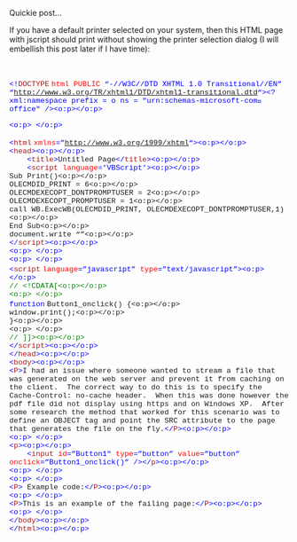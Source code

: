 Quickie post&#8230;

If you have a default printer selected on your system, then this HTML page with jscript should print without showing the printer selection dialog (I will embellish this post later if I have time):<p mce_keep="true">&nbsp;</p> <p class=MsoNormal style="MARGIN: 0in 0in 0pt">

<span style="FONT-SIZE: 10pt; COLOR: blue; FONT-FAMILY: 'Courier New'"><!</span><span style="FONT-SIZE: 10pt; COLOR: #a31515; FONT-FAMILY: 'Courier New'">DOCTYPE</span> <span style="FONT-SIZE: 10pt; FONT-FAMILY: 'Courier New'"><span style="COLOR: red">html</span> <span style="COLOR: red">PUBLIC</span> <span style="COLOR: blue">&#8220;-//W3C//DTD XHTML 1.0 Transitional//EN&#8221;</span> <span style="COLOR: blue">&#8220;<a href="http://www.w3.org/TR/xhtml1/DTD/xhtml1-transitional.dtd"><font color=#0000ff>http://www.w3.org/TR/xhtml1/DTD/xhtml1-transitional.dtd</font></a>&#8220;><?xml:namespace prefix = o ns = "urn:schemas-microsoft-com:office:office" /><o:p></o:p></span></span></p> <p class=MsoNormal style="MARGIN: 0in 0in 0pt">

<span style="FONT-SIZE: 10pt; COLOR: blue; FONT-FAMILY: 'Courier New'"><o:p>&nbsp;</o:p></span></p> <p class=MsoNormal style="MARGIN: 0in 0in 0pt"><span style="FONT-SIZE: 10pt; COLOR: blue; FONT-FAMILY: 'Courier New'"><</span><span style="FONT-SIZE: 10pt; COLOR: #a31515; FONT-FAMILY: 'Courier New'">html</span> <span style="FONT-SIZE: 10pt; FONT-FAMILY: 'Courier New'"><span style="COLOR: red">xmlns</span><span style="COLOR: blue">=&#8221;<a href="http://www.w3.org/1999/xhtml"><font color=#0000ff>http://www.w3.org/1999/xhtml</font></a>&#8220;><o:p></o:p></span></span></p> <p class=MsoNormal style="MARGIN: 0in 0in 0pt"><span style="FONT-SIZE: 10pt; COLOR: blue; FONT-FAMILY: 'Courier New'"><</span><span style="FONT-SIZE: 10pt; COLOR: #a31515; FONT-FAMILY: 'Courier New'">head</span><span style="FONT-SIZE: 10pt; COLOR: blue; FONT-FAMILY: 'Courier New'">><o:p></o:p></span></p> <p class=MsoNormal style="MARGIN: 0in 0in 0pt"><span style="FONT-SIZE: 10pt; FONT-FAMILY: 'Courier New'">&nbsp;&nbsp;&nbsp; <span style="COLOR: blue"><</span><span style="COLOR: #a31515">title</span><span style="COLOR: blue">></span>Untitled Page<span style="COLOR: blue"></</span><span style="COLOR: #a31515">title</span><span style="COLOR: blue">><o:p></o:p></span></span></p> <p class=MsoNormal style="MARGIN: 0in 0in 0pt"><span style="FONT-SIZE: 10pt; FONT-FAMILY: 'Courier New'">&nbsp;&nbsp;&nbsp; <span style="COLOR: blue"><</span><span style="COLOR: #a31515">script</span> <span style="COLOR: red">language</span><span style="COLOR: blue">=&#8217;VBScript&#8217;><o:p></o:p></span></span></p> <p class=MsoNormal style="MARGIN: 0in 0in 0pt"><span style="FONT-SIZE: 10pt; FONT-FAMILY: 'Courier New'">Sub Print()<o:p></o:p></span></p> <p class=MsoNormal style="MARGIN: 0in 0in 0pt"><span style="FONT-SIZE: 10pt; FONT-FAMILY: 'Courier New'">OLECMDID_PRINT = 6<o:p></o:p></span></p> <p class=MsoNormal style="MARGIN: 0in 0in 0pt"><span style="FONT-SIZE: 10pt; FONT-FAMILY: 'Courier New'">OLECMDEXECOPT_DONTPROMPTUSER = 2<o:p></o:p></span></p> <p class=MsoNormal style="MARGIN: 0in 0in 0pt"><span style="FONT-SIZE: 10pt; FONT-FAMILY: 'Courier New'">OLECMDEXECOPT_PROMPTUSER = 1<o:p></o:p></span></p> <p class=MsoNormal style="MARGIN: 0in 0in 0pt"><span style="FONT-SIZE: 10pt; FONT-FAMILY: 'Courier New'">call WB.ExecWB(OLECMDID_PRINT, OLECMDEXECOPT_DONTPROMPTUSER,1)<o:p></o:p></span></p> <p class=MsoNormal style="MARGIN: 0in 0in 0pt"><span style="FONT-SIZE: 10pt; FONT-FAMILY: 'Courier New'">End Sub<o:p></o:p></span></p> <p class=MsoNormal style="MARGIN: 0in 0in 0pt"><span style="FONT-SIZE: 10pt; FONT-FAMILY: 'Courier New'">document.write &#8220;<object ID=&#8217;WB&#8217; WIDTH=0 HEIGHT=0 CLASSID=&#8217;CLSID:8856F961-340A-11D0-A96B-00C04FD705A2&#8242;></object>&#8221;<o:p></o:p></span></p> <p class=MsoNormal style="MARGIN: 0in 0in 0pt"><span style="FONT-SIZE: 10pt; COLOR: blue; FONT-FAMILY: 'Courier New'"></</span><span style="FONT-SIZE: 10pt; COLOR: #a31515; FONT-FAMILY: 'Courier New'">script</span><span style="FONT-SIZE: 10pt; COLOR: blue; FONT-FAMILY: 'Courier New'">><o:p></o:p></span></p> <p class=MsoNormal style="MARGIN: 0in 0in 0pt"><span style="FONT-SIZE: 10pt; COLOR: blue; FONT-FAMILY: 'Courier New'"><o:p>&nbsp;</o:p></span></p> <p class=MsoNormal style="MARGIN: 0in 0in 0pt"><span style="FONT-SIZE: 10pt; COLOR: blue; FONT-FAMILY: 'Courier New'"><o:p>&nbsp;</o:p></span></p> <p class=MsoNormal style="MARGIN: 0in 0in 0pt"><span style="FONT-SIZE: 10pt; COLOR: blue; FONT-FAMILY: 'Courier New'"><</span><span style="FONT-SIZE: 10pt; COLOR: #a31515; FONT-FAMILY: 'Courier New'">script</span> <span style="FONT-SIZE: 10pt; FONT-FAMILY: 'Courier New'"><span style="COLOR: red">language</span><span style="COLOR: blue">=&#8221;javascript&#8221;</span> <span style="COLOR: red">type</span><span style="COLOR: blue">=&#8221;text/javascript&#8221;><o:p></o:p></span></span></p> <p class=MsoNormal style="MARGIN: 0in 0in 0pt"><span style="FONT-SIZE: 10pt; COLOR: green; FONT-FAMILY: 'Courier New'">// <!CDATA[<o:p></o:p></span></p> <p class=MsoNormal style="MARGIN: 0in 0in 0pt"><span style="FONT-SIZE: 10pt; COLOR: green; FONT-FAMILY: 'Courier New'"><o:p>&nbsp;</o:p></span></p> <p class=MsoNormal style="MARGIN: 0in 0in 0pt"><span style="FONT-SIZE: 10pt; COLOR: blue; FONT-FAMILY: 'Courier New'">function</span> <span style="FONT-SIZE: 10pt; FONT-FAMILY: 'Courier New'">Button1_onclick() {<o:p></o:p></span></p> <p class=MsoNormal style="MARGIN: 0in 0in 0pt"><span style="FONT-SIZE: 10pt; FONT-FAMILY: 'Courier New'">window.print();<o:p></o:p></span></p> <p class=MsoNormal style="MARGIN: 0in 0in 0pt"><span style="FONT-SIZE: 10pt; FONT-FAMILY: 'Courier New'">}<o:p></o:p></span></p> <p class=MsoNormal style="MARGIN: 0in 0in 0pt"><span style="FONT-SIZE: 10pt; FONT-FAMILY: 'Courier New'"><o:p>&nbsp;</o:p></span></p> <p class=MsoNormal style="MARGIN: 0in 0in 0pt"><span style="FONT-SIZE: 10pt; COLOR: green; FONT-FAMILY: 'Courier New'">// ]]><o:p></o:p></span></p> <p class=MsoNormal style="MARGIN: 0in 0in 0pt"><span style="FONT-SIZE: 10pt; COLOR: blue; FONT-FAMILY: 'Courier New'"></</span><span style="FONT-SIZE: 10pt; COLOR: #a31515; FONT-FAMILY: 'Courier New'">script</span><span style="FONT-SIZE: 10pt; COLOR: blue; FONT-FAMILY: 'Courier New'">><o:p></o:p></span></p> <p class=MsoNormal style="MARGIN: 0in 0in 0pt"><span style="FONT-SIZE: 10pt; COLOR: blue; FONT-FAMILY: 'Courier New'"></</span><span style="FONT-SIZE: 10pt; COLOR: #a31515; FONT-FAMILY: 'Courier New'">head</span><span style="FONT-SIZE: 10pt; COLOR: blue; FONT-FAMILY: 'Courier New'">><o:p></o:p></span></p> <p class=MsoNormal style="MARGIN: 0in 0in 0pt"><span style="FONT-SIZE: 10pt; COLOR: blue; FONT-FAMILY: 'Courier New'"><</span><span style="FONT-SIZE: 10pt; COLOR: #a31515; FONT-FAMILY: 'Courier New'">body</span><span style="FONT-SIZE: 10pt; COLOR: blue; FONT-FAMILY: 'Courier New'">><o:p></o:p></span></p> <p class=MsoNormal style="MARGIN: 0in 0in 0pt"><span style="FONT-SIZE: 10pt; COLOR: blue; FONT-FAMILY: 'Courier New'"><</span><span style="FONT-SIZE: 10pt; COLOR: #a31515; FONT-FAMILY: 'Courier New'">P</span><span style="FONT-SIZE: 10pt; COLOR: blue; FONT-FAMILY: 'Courier New'">></span><span style="FONT-SIZE: 10pt; FONT-FAMILY: 'Courier New'">I had an issue where someone wanted to stream a file that was generated on the web server and prevent it from caching on the client.<span style="COLOR: red">&nbsp;</span> The correct way to do this is to specify the Cache-Control: no-cache header.<span style="COLOR: red">&nbsp;</span> When this was done however the pdf file did not display using https and on Windows XP.<span style="COLOR: red">&nbsp;</span> After some research the method that worked for this scenario was to define an OBJECT tag and point the SRC attribute to the page that generates the file on the fly.<span style="COLOR: blue"></</span><span style="COLOR: #a31515">P</span><span style="COLOR: blue">><o:p></o:p></span></span></p> <p class=MsoNormal style="MARGIN: 0in 0in 0pt"><span style="FONT-SIZE: 10pt; COLOR: blue; FONT-FAMILY: 'Courier New'"><o:p>&nbsp;</o:p></span></p> <p class=MsoNormal style="MARGIN: 0in 0in 0pt"><span style="FONT-SIZE: 10pt; COLOR: blue; FONT-FAMILY: 'Courier New'"><</span><span style="FONT-SIZE: 10pt; COLOR: #a31515; FONT-FAMILY: 'Courier New'">p</span><span style="FONT-SIZE: 10pt; COLOR: blue; FONT-FAMILY: 'Courier New'">><o:p></o:p></span></p> <p class=MsoNormal style="MARGIN: 0in 0in 0pt"><span style="FONT-SIZE: 10pt; FONT-FAMILY: 'Courier New'">&nbsp;&nbsp;&nbsp; <span style="COLOR: blue"><</span><span style="COLOR: #a31515">input</span> <span style="COLOR: red">id</span><span style="COLOR: blue">=&#8221;Button1&#8243;</span> <span style="COLOR: red">type</span><span style="COLOR: blue">=&#8221;button&#8221;</span> <span style="COLOR: red">value</span><span style="COLOR: blue">=&#8221;button&#8221;</span> <span style="COLOR: red">onclick</span><span style="COLOR: blue">=&#8221;Button1_onclick()&#8221;</span> <span style="COLOR: blue">/></</span><span style="COLOR: #a31515">p</span><span style="COLOR: blue">><o:p></o:p></span></span></p> <p class=MsoNormal style="MARGIN: 0in 0in 0pt"><span style="FONT-SIZE: 10pt; COLOR: blue; FONT-FAMILY: 'Courier New'"><o:p>&nbsp;</o:p></span></p> <p class=MsoNormal style="MARGIN: 0in 0in 0pt"><span style="FONT-SIZE: 10pt; COLOR: blue; FONT-FAMILY: 'Courier New'"><o:p>&nbsp;</o:p></span></p> <p class=MsoNormal style="MARGIN: 0in 0in 0pt"><span style="FONT-SIZE: 10pt; COLOR: blue; FONT-FAMILY: 'Courier New'"><</span><span style="FONT-SIZE: 10pt; COLOR: #a31515; FONT-FAMILY: 'Courier New'">P</span><span style="FONT-SIZE: 10pt; COLOR: blue; FONT-FAMILY: 'Courier New'">></span><span style="FONT-SIZE: 10pt; COLOR: red; FONT-FAMILY: 'Courier New'">&nbsp;</span><span style="FONT-SIZE: 10pt; FONT-FAMILY: 'Courier New'">Example code:<span style="COLOR: blue"></</span><span style="COLOR: #a31515">P</span><span style="COLOR: blue">><o:p></o:p></span></span></p> <p class=MsoNormal style="MARGIN: 0in 0in 0pt"><span style="FONT-SIZE: 10pt; COLOR: blue; FONT-FAMILY: 'Courier New'"><o:p>&nbsp;</o:p></span></p> <p class=MsoNormal style="MARGIN: 0in 0in 0pt"><span style="FONT-SIZE: 10pt; COLOR: blue; FONT-FAMILY: 'Courier New'"><</span><span style="FONT-SIZE: 10pt; COLOR: #a31515; FONT-FAMILY: 'Courier New'">P</span><span style="FONT-SIZE: 10pt; COLOR: blue; FONT-FAMILY: 'Courier New'">></span><span style="FONT-SIZE: 10pt; FONT-FAMILY: 'Courier New'">This is an example of the failing page:<span style="COLOR: blue"></</span><span style="COLOR: #a31515">P</span><span style="COLOR: blue">><o:p></o:p></span></span></p> <p class=MsoNormal style="MARGIN: 0in 0in 0pt"><span style="FONT-SIZE: 10pt; COLOR: blue; FONT-FAMILY: 'Courier New'"><o:p>&nbsp;</o:p></span></p> <p class=MsoNormal style="MARGIN: 0in 0in 0pt"><span style="FONT-SIZE: 10pt; COLOR: blue; FONT-FAMILY: 'Courier New'"></</span><span style="FONT-SIZE: 10pt; COLOR: #a31515; FONT-FAMILY: 'Courier New'">body</span><span style="FONT-SIZE: 10pt; COLOR: blue; FONT-FAMILY: 'Courier New'">><o:p></o:p></span></p> <p class=MsoNormal style="MARGIN: 0in 0in 0pt"><span style="FONT-SIZE: 10pt; COLOR: blue; FONT-FAMILY: 'Courier New'"></</span><span style="FONT-SIZE: 10pt; COLOR: #a31515; FONT-FAMILY: 'Courier New'">html</span><span style="FONT-SIZE: 10pt; COLOR: blue; FONT-FAMILY: 'Courier New'">><o:p></o:p></span></p> <p mce_keep="true">&nbsp;</p>